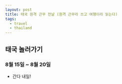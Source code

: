 ```yaml
---
layout: post
title: 태국 원격 근무 전날 (원격 근무라 쓰고 여행이라 읽는다)
tags:
  - travel
  - thailand
---
```


## 태국 놀러가기
### 8월 15일 ~ 8월 20일

* 간다 내일!